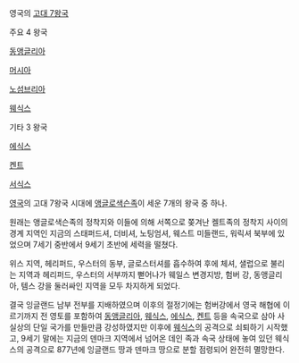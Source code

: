 영국의 [고대 7왕국](%EA%B3%A0%EB%8C%80%207%EC%99%95%EA%B5%AD.md)

주요 4 왕국

[동앵글리아](%EB%8F%99%EC%95%B5%EA%B8%80%EB%A6%AC%EC%95%84.md)

[머시아](%EB%A8%B8%EC%8B%9C%EC%95%84.md)

[노섬브리아](%EB%85%B8%EC%84%AC%EB%B8%8C%EB%A6%AC%EC%95%84.md)

[웨식스](%EC%9B%A8%EC%8B%9D%EC%8A%A4.md)

기타 3 왕국

[에식스](%EC%97%90%EC%8B%9D%EC%8A%A4.md)

[켄트](%EC%BC%84%ED%8A%B8.md)

[서식스](%EC%84%9C%EC%8B%9D%EC%8A%A4.md)

  
[영국](%EC%98%81%EA%B5%AD.md)의 고대 7왕국 시대에
[앵글로색슨족](%EC%95%B5%EA%B8%80%EB%A1%9C%EC%83%89%EC%8A%A8%EC%A1%B1.md)이 세운 7개의
왕국 중 하나.

원래는 앵글로색슨족의 정착지와 이들에 의해 서쪽으로 쫒겨난 켈트족의 정착지 사이의 경계 지역인 지금의 스태퍼드셔, 더비셔, 노팅엄셔, 웨스트
미들랜드, 워릭셔 북부에 있었으며 7세기 중반에서 9세기 초반에 세력을 떨쳤다.

위스 지역, 헤리퍼드, 우스터의 동부, 글로스터셔를 흡수하여 후에 체셔, 샐럽으로 불리는 지역과 헤리퍼드, 우스터의 서부까지 뻗어나가 웨일스
변경지방, 험버 강, 동앵글리아, 템스 강을 둘러싸인 지역을 모두 차지하게 되었다.

결국 잉글랜드 남부 전부를 지배하였으며 이후의 절정기에는 험버강에서 영국 해협에 이르기까지 전 영토를 포함하여
[동앵글리아](%EB%8F%99%EC%95%B5%EA%B8%80%EB%A6%AC%EC%95%84.md),
[웨식스](%EC%9B%A8%EC%8B%9D%EC%8A%A4.md),
[에식스](%EC%97%90%EC%8B%9D%EC%8A%A4.md), [켄트](%EC%BC%84%ED%8A%B8.md) 등을
속국으로 삼아 사실상의 단일 국가를 만들만큼 강성하였지만 이후에 [웨식스](%EC%9B%A8%EC%8B%9D%EC%8A%A4.md)의
공격으로 쇠퇴하기 시작했고, 9세기 말에는 지금의 덴마크 지역에서 넘어온 데인 족과 속국 상태에 놓여 있던 웨식스의 공격으로 877년에
잉글랜드 땅과 덴마크 땅으로 분할 점령되어 완전히 멸망한다.

